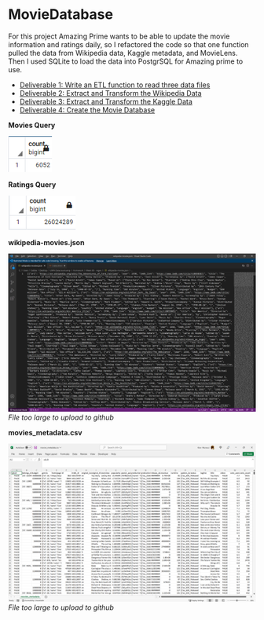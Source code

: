 # MovieDatabase
For this project Amazing Prime wants to be able to update the movie information and ratings daily, so I refactored the code so that one function pulled the data from Wikipedia data, Kaggle metadata, and MovieLens. Then I used SQLite to load the data into PostgrSQL for Amazing prime to use. 

- [Deliverable 1: Write an ETL function to read three data files](https://github.com/MichelaZ/Movie_Database/blob/main/Submission/ETL_function_test.ipynb)
- [Deliverable 2: Extract and Transform the Wikipedia Data](https://github.com/MichelaZ/Movie_Database/blob/main/Submission/ETL_clean_wiki_movies.ipynb)
- [Deliverable 3: Extract and Transform the Kaggle Data](https://github.com/MichelaZ/Movie_Database/blob/main/Submission/ETL_clean_kaggle_data.ipynb)
- [Deliverable 4: Create the Movie Database](https://github.com/MichelaZ/Movie_Database/blob/main/Submission/ETL_create_database.ipynb)

**Movies Query**

![Movies Query](https://github.com/MichelaZ/Movie_Database/blob/main/Resources/movies_query.png)


**Ratings Query**

![Ratings Query](https://github.com/MichelaZ/Movie_Database/blob/main/Resources/ratings_query.png)


**wikipedia-movies.json**

![wikipedia-movies.json](https://github.com/MichelaZ/Movie_Database/blob/main/Resources/wikipedia-movies.png)
*File too large to upload to github*


**movies_metadata.csv**

![movies_metadata.csv](https://github.com/MichelaZ/Movie_Database/blob/main/Resources/movies_metadata.png)
*File too large to upload to github*
